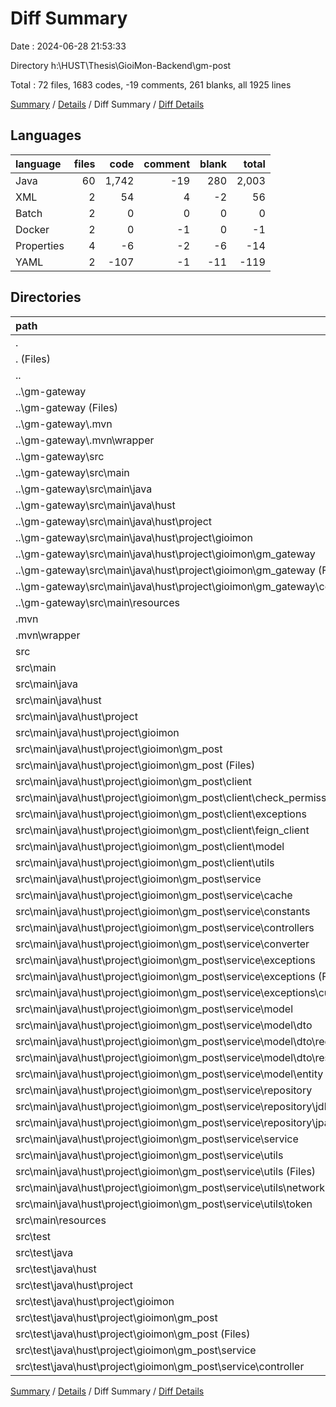# Diff Summary

Date : 2024-06-28 21:53:33

Directory h:\\HUST\\Thesis\\GioiMon-Backend\\gm-post

Total : 72 files,  1683 codes, -19 comments, 261 blanks, all 1925 lines

[Summary](results.md) / [Details](details.md) / Diff Summary / [Diff Details](diff-details.md)

## Languages
| language | files | code | comment | blank | total |
| :--- | ---: | ---: | ---: | ---: | ---: |
| Java | 60 | 1,742 | -19 | 280 | 2,003 |
| XML | 2 | 54 | 4 | -2 | 56 |
| Batch | 2 | 0 | 0 | 0 | 0 |
| Docker | 2 | 0 | -1 | 0 | -1 |
| Properties | 4 | -6 | -2 | -6 | -14 |
| YAML | 2 | -107 | -1 | -11 | -119 |

## Directories
| path | files | code | comment | blank | total |
| :--- | ---: | ---: | ---: | ---: | ---: |
| . | 72 | 1,683 | -19 | 261 | 1,925 |
| . (Files) | 3 | 264 | 55 | 44 | 363 |
| .. | 9 | -348 | -82 | -70 | -500 |
| ..\\gm-gateway | 9 | -348 | -82 | -70 | -500 |
| ..\\gm-gateway (Files) | 3 | -210 | -52 | -46 | -308 |
| ..\\gm-gateway\\.mvn | 1 | -2 | 0 | -1 | -3 |
| ..\\gm-gateway\\.mvn\\wrapper | 1 | -2 | 0 | -1 | -3 |
| ..\\gm-gateway\\src | 5 | -136 | -30 | -23 | -189 |
| ..\\gm-gateway\\src\\main | 5 | -136 | -30 | -23 | -189 |
| ..\\gm-gateway\\src\\main\\java | 2 | -14 | -23 | -4 | -41 |
| ..\\gm-gateway\\src\\main\\java\\hust | 2 | -14 | -23 | -4 | -41 |
| ..\\gm-gateway\\src\\main\\java\\hust\\project | 2 | -14 | -23 | -4 | -41 |
| ..\\gm-gateway\\src\\main\\java\\hust\\project\\gioimon | 2 | -14 | -23 | -4 | -41 |
| ..\\gm-gateway\\src\\main\\java\\hust\\project\\gioimon\\gm_gateway | 2 | -14 | -23 | -4 | -41 |
| ..\\gm-gateway\\src\\main\\java\\hust\\project\\gioimon\\gm_gateway (Files) | 1 | -14 | 0 | -3 | -17 |
| ..\\gm-gateway\\src\\main\\java\\hust\\project\\gioimon\\gm_gateway\\config | 1 | 0 | -23 | -1 | -24 |
| ..\\gm-gateway\\src\\main\\resources | 3 | -122 | -7 | -19 | -148 |
| .mvn | 1 | 2 | 0 | 1 | 3 |
| .mvn\\wrapper | 1 | 2 | 0 | 1 | 3 |
| src | 59 | 1,765 | 8 | 286 | 2,059 |
| src\\main | 57 | 1,650 | 8 | 269 | 1,927 |
| src\\main\\java | 56 | 1,641 | 4 | 267 | 1,912 |
| src\\main\\java\\hust | 56 | 1,641 | 4 | 267 | 1,912 |
| src\\main\\java\\hust\\project | 56 | 1,641 | 4 | 267 | 1,912 |
| src\\main\\java\\hust\\project\\gioimon | 56 | 1,641 | 4 | 267 | 1,912 |
| src\\main\\java\\hust\\project\\gioimon\\gm_post | 56 | 1,641 | 4 | 267 | 1,912 |
| src\\main\\java\\hust\\project\\gioimon\\gm_post (Files) | 1 | 16 | 0 | 4 | 20 |
| src\\main\\java\\hust\\project\\gioimon\\gm_post\\client | 10 | 247 | 1 | 58 | 306 |
| src\\main\\java\\hust\\project\\gioimon\\gm_post\\client\\check_permission | 3 | 85 | 1 | 15 | 101 |
| src\\main\\java\\hust\\project\\gioimon\\gm_post\\client\\exceptions | 2 | 87 | 0 | 21 | 108 |
| src\\main\\java\\hust\\project\\gioimon\\gm_post\\client\\feign_client | 1 | 19 | 0 | 3 | 22 |
| src\\main\\java\\hust\\project\\gioimon\\gm_post\\client\\model | 3 | 49 | 0 | 16 | 65 |
| src\\main\\java\\hust\\project\\gioimon\\gm_post\\client\\utils | 1 | 7 | 0 | 3 | 10 |
| src\\main\\java\\hust\\project\\gioimon\\gm_post\\service | 45 | 1,378 | 3 | 205 | 1,586 |
| src\\main\\java\\hust\\project\\gioimon\\gm_post\\service\\cache | 1 | 37 | 0 | 5 | 42 |
| src\\main\\java\\hust\\project\\gioimon\\gm_post\\service\\constants | 1 | 5 | 0 | 3 | 8 |
| src\\main\\java\\hust\\project\\gioimon\\gm_post\\service\\controllers | 3 | 124 | 0 | 15 | 139 |
| src\\main\\java\\hust\\project\\gioimon\\gm_post\\service\\converter | 3 | 76 | 0 | 14 | 90 |
| src\\main\\java\\hust\\project\\gioimon\\gm_post\\service\\exceptions | 4 | 45 | 1 | 10 | 56 |
| src\\main\\java\\hust\\project\\gioimon\\gm_post\\service\\exceptions (Files) | 1 | 27 | 1 | 3 | 31 |
| src\\main\\java\\hust\\project\\gioimon\\gm_post\\service\\exceptions\\custom | 3 | 18 | 0 | 7 | 25 |
| src\\main\\java\\hust\\project\\gioimon\\gm_post\\service\\model | 14 | 287 | 0 | 49 | 336 |
| src\\main\\java\\hust\\project\\gioimon\\gm_post\\service\\model\\dto | 8 | 119 | 0 | 26 | 145 |
| src\\main\\java\\hust\\project\\gioimon\\gm_post\\service\\model\\dto\\request | 5 | 68 | 0 | 17 | 85 |
| src\\main\\java\\hust\\project\\gioimon\\gm_post\\service\\model\\dto\\response | 3 | 51 | 0 | 9 | 60 |
| src\\main\\java\\hust\\project\\gioimon\\gm_post\\service\\model\\entity | 6 | 168 | 0 | 23 | 191 |
| src\\main\\java\\hust\\project\\gioimon\\gm_post\\service\\repository | 6 | 134 | 0 | 20 | 154 |
| src\\main\\java\\hust\\project\\gioimon\\gm_post\\service\\repository\\jdbc | 2 | 69 | 0 | 6 | 75 |
| src\\main\\java\\hust\\project\\gioimon\\gm_post\\service\\repository\\jpa | 4 | 65 | 0 | 14 | 79 |
| src\\main\\java\\hust\\project\\gioimon\\gm_post\\service\\service | 4 | 274 | 1 | 30 | 305 |
| src\\main\\java\\hust\\project\\gioimon\\gm_post\\service\\utils | 9 | 396 | 1 | 59 | 456 |
| src\\main\\java\\hust\\project\\gioimon\\gm_post\\service\\utils (Files) | 5 | 171 | 1 | 26 | 198 |
| src\\main\\java\\hust\\project\\gioimon\\gm_post\\service\\utils\\network | 1 | 141 | 0 | 15 | 156 |
| src\\main\\java\\hust\\project\\gioimon\\gm_post\\service\\utils\\token | 3 | 84 | 0 | 18 | 102 |
| src\\main\\resources | 1 | 9 | 4 | 2 | 15 |
| src\\test | 2 | 115 | 0 | 17 | 132 |
| src\\test\\java | 2 | 115 | 0 | 17 | 132 |
| src\\test\\java\\hust | 2 | 115 | 0 | 17 | 132 |
| src\\test\\java\\hust\\project | 2 | 115 | 0 | 17 | 132 |
| src\\test\\java\\hust\\project\\gioimon | 2 | 115 | 0 | 17 | 132 |
| src\\test\\java\\hust\\project\\gioimon\\gm_post | 2 | 115 | 0 | 17 | 132 |
| src\\test\\java\\hust\\project\\gioimon\\gm_post (Files) | 1 | 9 | 0 | 5 | 14 |
| src\\test\\java\\hust\\project\\gioimon\\gm_post\\service | 1 | 106 | 0 | 12 | 118 |
| src\\test\\java\\hust\\project\\gioimon\\gm_post\\service\\controller | 1 | 106 | 0 | 12 | 118 |

[Summary](results.md) / [Details](details.md) / Diff Summary / [Diff Details](diff-details.md)